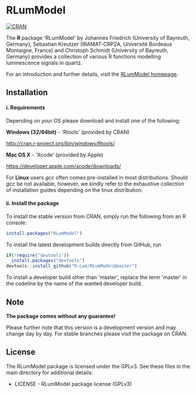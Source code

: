 # RLumModel

[![CRAN](http://www.r-pkg.org/badges/version/RLumModel)](http://cran.rstudio.com/package=RLumModel)

The **R** package 'RLumModel' by Johannes Friedrich (University of Bayreuth, Germany), 
Sebastian Kreutzer (IRAMAT-CRP2A, Université Bordeaux Montaigne, France) and Christoph Schmidt 
(University of Bayreuth, Germany)
provides a collection of various R functions modelling luminescence signals in quartz.

For an introduction and further details, visit the [RLumModel homepage](http://model.r-luminescence.de).

## Installation

#### i. Requirements

Depending on your OS please download and install one of the following:

**Windows (32/64bit)** - 'Rtools' (provided by CRAN)

   http://cran.r-project.org/bin/windows/Rtools/

**Mac OS X** - 'Xcode' (provided by Apple)

   https://developer.apple.com/xcode/downloads/

For **Linux** users *gcc* often comes pre-installed in most distributions. Should *gcc* be not available, however, we kindly refer to the exhaustive collection of installation guides depending on the linux distribution.

#### ii. Install the package

To install the stable version from CRAN, simply run the following from an R console:

```r
install.packages("RLumModel")
```

To install the latest development builds directly from GitHub, run

```r
if(!require("devtools"))
  install.packages("devtools")
devtools::install_github("R-Lum/RLumModel@master")
```

To install a developer build other than 'master', replace the term 'master' in the codeline by the name
of the wanted developer build. 


## Note

**The package comes without any guarantee!**

Please further note that this version is a development version and may change day by day. 
For stable branches please visit the package on CRAN.

## License

The RLumModel package is licensed under the GPLv3. See these files in the main directory for additional details: 

- LICENSE - RLumModel package license (GPLv3)
